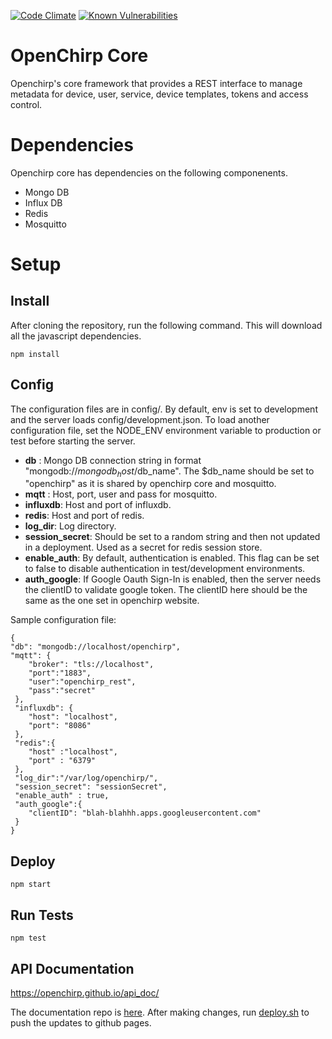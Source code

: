 <!--[![Build Status](https://travis-ci.org/OpenChirp/openchirp_rest.svg?branch=master)](https://travis-ci.org/OpenChirp/openchirp_rest)-->
[![Code Climate](https://codeclimate.com/github/OpenChirp/openchirp_rest/badges/gpa.svg)](https://codeclimate.com/github/OpenChirp/openchirp_rest)
[![Known Vulnerabilities](https://snyk.io/test/github/openchirp/openchirp_rest/badge.svg)](https://snyk.io/test/github/openchirp/openchirp_rest)

# OpenChirp Core
Openchirp's core framework that provides a REST interface to manage metadata for device, user, service, device templates, tokens and access control.

# Dependencies
Openchirp core has dependencies on the following componenents.
* Mongo DB
* Influx DB
* Redis
* Mosquitto

# Setup

## Install
After cloning the repository, run the following command. This will download all the javascript dependencies.
```
npm install
```

## Config
The configuration files are in config/. By default, env is set to development and the server loads config/development.json. To load another configuration file, set the NODE_ENV environment variable to production or test before starting the server. 
* **db** : Mongo DB connection string in format "mongodb://$mongodb_host/$db_name". The $db_name should be set to "openchirp" as it is shared by openchirp core and mosquitto.
* **mqtt** : Host, port, user and pass for mosquitto. 
* **influxdb**: Host and port of influxdb.
* **redis**: Host and port of redis.
* **log_dir**: Log directory.
* **session_secret**: Should be set to a random string and then not updated in a deployment. Used as a secret for redis session store.
* **enable_auth**: By default, authentication is enabled. This flag can be set to false to disable authentication in test/development environments.
* **auth_google**: If Google Oauth Sign-In is enabled, then the server needs the clientID to validate google token. The clientID here should be the same as the one set in openchirp website.
 
Sample configuration file:

```
{
"db": "mongodb://localhost/openchirp",
"mqtt": {
    "broker": "tls://localhost",
    "port":"1883",
    "user":"openchirp_rest",
    "pass":"secret"
 },
 "influxdb": {
    "host": "localhost",
    "port": "8086"
 },
 "redis":{
    "host" :"localhost",
    "port" : "6379"
 },
 "log_dir":"/var/log/openchirp/",
 "session_secret": "sessionSecret",
 "enable_auth" : true, 
 "auth_google":{
    "clientID": "blah-blahhh.apps.googleusercontent.com"
 }
}
```

## Deploy
```
npm start
```

## Run Tests
```
npm test
```


## API Documentation
https://openchirp.github.io/api_doc/

The documentation repo is [here](https://github.com/OpenChirp/api_doc/tree/master/source/includes). After making changes, run [deploy.sh](https://github.com/OpenChirp/api_doc/blob/master/deploy.sh) to push the updates to github pages.
